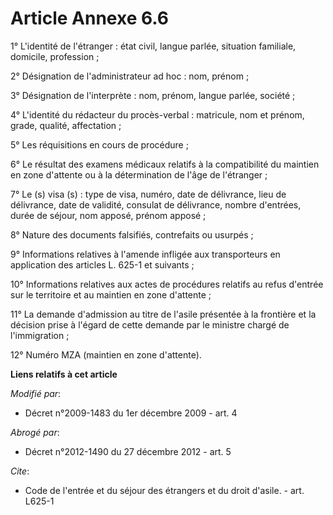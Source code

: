 # Article Annexe 6.6

1° L'identité de l'étranger : état civil, langue parlée, situation familiale, domicile, profession ; 

2° Désignation de l'administrateur ad hoc : nom, prénom ; 

3° Désignation de l'interprète : nom, prénom, langue parlée, société ; 

4° L'identité du rédacteur du procès-verbal : matricule, nom et prénom, grade, qualité, affectation ; 

5° Les réquisitions en cours de procédure ; 

6° Le résultat des examens médicaux relatifs à la compatibilité du maintien en zone d'attente ou à la détermination de l'âge
de l'étranger ; 

7° Le (s) visa (s) : type de visa, numéro, date de délivrance, lieu de délivrance, date de validité, consulat de délivrance,
nombre d'entrées, durée de séjour, nom apposé, prénom apposé ; 

8° Nature des documents falsifiés, contrefaits ou usurpés ; 

9° Informations relatives à l'amende infligée aux transporteurs en application des articles L. 625-1 et suivants ; 

10° Informations relatives aux actes de procédures relatifs au refus d'entrée sur le territoire et au maintien en zone
d'attente ; 

11° La demande d'admission au titre de l'asile présentée à la frontière et la décision prise à l'égard de cette demande par
le ministre chargé de l'immigration ;

12° Numéro MZA (maintien en zone d'attente).

**Liens relatifs à cet article**

_Modifié par_:

  - Décret n°2009-1483 du 1er décembre 2009 - art. 4

_Abrogé par_:

  - Décret n°2012-1490 du 27 décembre 2012 - art. 5

_Cite_:

  - Code de l'entrée et du séjour des étrangers et du droit d'asile. - art. L625-1
